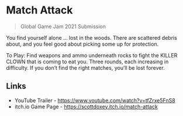 # Match Attack

> Global Game Jam 2021 Submission

You find yourself alone … lost in the woods. There are scattered debris about, and you feel good about picking some up for protection.

To Play: Find weapons and ammo underneath rocks to fight the KILLER CLOWN that is coming to eat you. Three rounds, each increasing in difficulty. If you don’t find the right matches, you’ll be lost forever.

## Links

- YouTube Trailer - https://www.youtube.com/watch?v=tfZrxe5FnS8
- itch.io Game Page - https://scottdoxey.itch.io/match-attack
